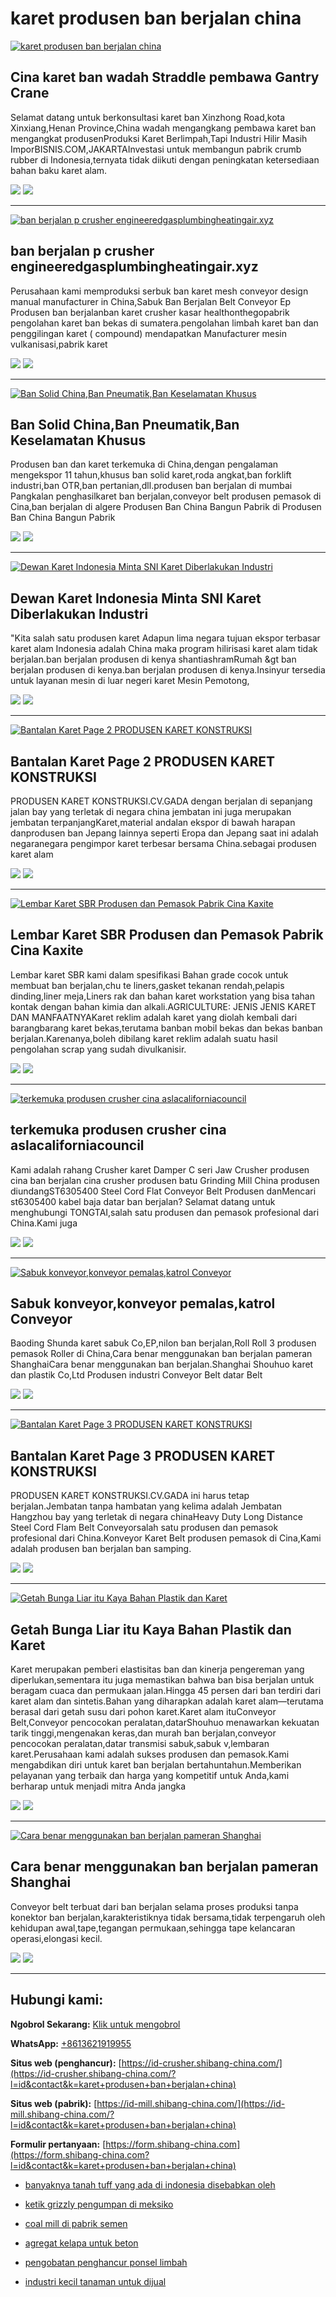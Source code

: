 # karet produsen ban berjalan china

<a href="https://swt.shibang-china.com/?l=id&img&k=karet+produsen+ban+berjalan+china" target="_blank">![karet produsen ban berjalan china](http://static.shibang-china.com/all-800x300/1266.jpg)</a>

## Cina karet ban wadah Straddle pembawa Gantry Crane
Selamat datang untuk berkonsultasi karet ban Xinzhong Road,kota Xinxiang,Henan Province,China wadah mengangkang pembawa karet ban mengangkat produsenProduksi Karet Berlimpah,Tapi Industri Hilir Masih ImporBISNIS.COM,JAKARTAInvestasi untuk membangun pabrik crumb rubber di Indonesia,ternyata tidak diikuti dengan peningkatan ketersediaan bahan baku karet alam.


<a href="https://whatsapp.shibangsoft.com/WhatsApp.php" target="_blank" title="WhatsApp">![](http://static.shibang-china.com/icon/whatsapp.png)</a> <a href="https://swt.shibang-china.com/?l=id&icon&k=karet+produsen+ban+berjalan+china" target="_blank">![](http://static.shibang-china.com/icon/chat-id.png)</a>

---

<a href="https://swt.shibang-china.com/?l=id&img&k=karet+produsen+ban+berjalan+china" target="_blank">![ban berjalan p crusher engineeredgasplumbingheatingair.xyz](http://static.shibang-china.com/all-800x300/1188.jpg)</a>

## ban berjalan p crusher engineeredgasplumbingheatingair.xyz
Perusahaan kami memproduksi serbuk ban karet mesh conveyor design manual manufacturer in China,Sabuk Ban Berjalan Belt Conveyor Ep Produsen ban berjalanban karet crusher kasar healthonthegopabrik pengolahan karet ban bekas di sumatera.pengolahan limbah karet ban dan penggilingan karet ( compound) mendapatkan Manufacturer mesin vulkanisasi,pabrik karet


<a href="https://whatsapp.shibangsoft.com/WhatsApp.php" target="_blank" title="WhatsApp">![](http://static.shibang-china.com/icon/whatsapp.png)</a> <a href="https://swt.shibang-china.com/?l=id&icon&k=karet+produsen+ban+berjalan+china" target="_blank">![](http://static.shibang-china.com/icon/chat-id.png)</a>

---

<a href="https://swt.shibang-china.com/?l=id&img&k=karet+produsen+ban+berjalan+china" target="_blank">![Ban Solid China,Ban Pneumatik,Ban Keselamatan Khusus](http://static.shibang-china.com/all-800x300/962.jpg)</a>

## Ban Solid China,Ban Pneumatik,Ban Keselamatan Khusus
Produsen ban dan karet terkemuka di China,dengan pengalaman mengekspor 11 tahun,khusus ban solid karet,roda angkat,ban forklift industri,ban OTR,ban pertanian,dll.produsen ban berjalan di mumbai Pangkalan penghasilkaret ban berjalan,conveyor belt produsen pemasok di Cina,ban berjalan di algere Produsen Ban China Bangun Pabrik di Produsen Ban China Bangun Pabrik


<a href="https://whatsapp.shibangsoft.com/WhatsApp.php" target="_blank" title="WhatsApp">![](http://static.shibang-china.com/icon/whatsapp.png)</a> <a href="https://swt.shibang-china.com/?l=id&icon&k=karet+produsen+ban+berjalan+china" target="_blank">![](http://static.shibang-china.com/icon/chat-id.png)</a>

---

<a href="https://swt.shibang-china.com/?l=id&img&k=karet+produsen+ban+berjalan+china" target="_blank">![Dewan Karet Indonesia Minta SNI Karet Diberlakukan Industri](http://static.shibang-china.com/all-800x300/1240.jpg)</a>

## Dewan Karet Indonesia Minta SNI Karet Diberlakukan Industri
"Kita salah satu produsen karet Adapun lima negara tujuan ekspor terbasar karet alam Indonesia adalah China maka program hilirisasi karet alam tidak berjalan.ban berjalan produsen di kenya shantiashramRumah &gt ban berjalan produsen di kenya.ban berjalan produsen di kenya.Insinyur tersedia untuk layanan mesin di luar negeri karet Mesin Pemotong,


<a href="https://whatsapp.shibangsoft.com/WhatsApp.php" target="_blank" title="WhatsApp">![](http://static.shibang-china.com/icon/whatsapp.png)</a> <a href="https://swt.shibang-china.com/?l=id&icon&k=karet+produsen+ban+berjalan+china" target="_blank">![](http://static.shibang-china.com/icon/chat-id.png)</a>

---

<a href="https://swt.shibang-china.com/?l=id&img&k=karet+produsen+ban+berjalan+china" target="_blank">![Bantalan Karet Page 2 PRODUSEN KARET KONSTRUKSI](http://static.shibang-china.com/all-800x300/850.jpg)</a>

## Bantalan Karet Page 2 PRODUSEN KARET KONSTRUKSI
PRODUSEN KARET KONSTRUKSI.CV.GADA dengan berjalan di sepanjang jalan bay yang terletak di negara china jembatan ini juga merupakan jembatan terpanjangKaret,material andalan ekspor di bawah harapan danprodusen ban Jepang lainnya seperti Eropa dan Jepang saat ini adalah negaranegara pengimpor karet terbesar bersama China.sebagai produsen karet alam


<a href="https://whatsapp.shibangsoft.com/WhatsApp.php" target="_blank" title="WhatsApp">![](http://static.shibang-china.com/icon/whatsapp.png)</a> <a href="https://swt.shibang-china.com/?l=id&icon&k=karet+produsen+ban+berjalan+china" target="_blank">![](http://static.shibang-china.com/icon/chat-id.png)</a>

---

<a href="https://swt.shibang-china.com/?l=id&img&k=karet+produsen+ban+berjalan+china" target="_blank">![Lembar Karet SBR Produsen dan Pemasok Pabrik Cina Kaxite](http://static.shibang-china.com/all-800x300/487.jpg)</a>

## Lembar Karet SBR Produsen dan Pemasok Pabrik Cina Kaxite
Lembar karet SBR kami dalam spesifikasi Bahan grade cocok untuk membuat ban berjalan,chu te liners,gasket tekanan rendah,pelapis dinding,liner meja,Liners rak dan bahan karet workstation yang bisa tahan kontak dengan bahan kimia dan alkali.AGRICULTURE: JENIS JENIS KARET DAN MANFAATNYAKaret reklim adalah karet yang diolah kembali dari barangbarang karet bekas,terutama banban mobil bekas dan bekas banban berjalan.Karenanya,boleh dibilang karet reklim adalah suatu hasil pengolahan scrap yang sudah divulkanisir.


<a href="https://whatsapp.shibangsoft.com/WhatsApp.php" target="_blank" title="WhatsApp">![](http://static.shibang-china.com/icon/whatsapp.png)</a> <a href="https://swt.shibang-china.com/?l=id&icon&k=karet+produsen+ban+berjalan+china" target="_blank">![](http://static.shibang-china.com/icon/chat-id.png)</a>

---

<a href="https://swt.shibang-china.com/?l=id&img&k=karet+produsen+ban+berjalan+china" target="_blank">![terkemuka produsen crusher cina aslacaliforniacouncil](http://static.shibang-china.com/all-800x300/585.jpg)</a>

## terkemuka produsen crusher cina aslacaliforniacouncil
Kami adalah rahang Crusher karet Damper C seri Jaw Crusher produsen cina ban berjalan cina crusher produsen batu Grinding Mill China produsen diundangST6305400 Steel Cord Flat Conveyor Belt Produsen danMencari st6305400 kabel baja datar ban berjalan? Selamat datang untuk menghubungi TONGTAI,salah satu produsen dan pemasok profesional dari China.Kami juga


<a href="https://whatsapp.shibangsoft.com/WhatsApp.php" target="_blank" title="WhatsApp">![](http://static.shibang-china.com/icon/whatsapp.png)</a> <a href="https://swt.shibang-china.com/?l=id&icon&k=karet+produsen+ban+berjalan+china" target="_blank">![](http://static.shibang-china.com/icon/chat-id.png)</a>

---

<a href="https://swt.shibang-china.com/?l=id&img&k=karet+produsen+ban+berjalan+china" target="_blank">![Sabuk konveyor,konveyor pemalas,katrol Conveyor](http://static.shibang-china.com/all-800x300/317.jpg)</a>

## Sabuk konveyor,konveyor pemalas,katrol Conveyor
Baoding Shunda karet sabuk Co,EP,nilon ban berjalan,Roll Roll 3 produsen pemasok Roller di China,Cara benar menggunakan ban berjalan pameran ShanghaiCara benar menggunakan ban berjalan.Shanghai Shouhuo karet dan plastik Co,Ltd Produsen industri Conveyor Belt datar Belt


<a href="https://whatsapp.shibangsoft.com/WhatsApp.php" target="_blank" title="WhatsApp">![](http://static.shibang-china.com/icon/whatsapp.png)</a> <a href="https://swt.shibang-china.com/?l=id&icon&k=karet+produsen+ban+berjalan+china" target="_blank">![](http://static.shibang-china.com/icon/chat-id.png)</a>

---

<a href="https://swt.shibang-china.com/?l=id&img&k=karet+produsen+ban+berjalan+china" target="_blank">![Bantalan Karet Page 3 PRODUSEN KARET KONSTRUKSI](http://static.shibang-china.com/all-800x300/954.jpg)</a>

## Bantalan Karet Page 3 PRODUSEN KARET KONSTRUKSI
PRODUSEN KARET KONSTRUKSI.CV.GADA ini harus tetap berjalan.Jembatan tanpa hambatan yang kelima adalah Jembatan Hangzhou bay yang terletak di negara chinaHeavy Duty Long Distance Steel Cord Flam Belt Conveyorsalah satu produsen dan pemasok profesional dari China.Konveyor Karet Belt produsen pemasok di Cina,Kami adalah produsen ban berjalan ban samping.


<a href="https://whatsapp.shibangsoft.com/WhatsApp.php" target="_blank" title="WhatsApp">![](http://static.shibang-china.com/icon/whatsapp.png)</a> <a href="https://swt.shibang-china.com/?l=id&icon&k=karet+produsen+ban+berjalan+china" target="_blank">![](http://static.shibang-china.com/icon/chat-id.png)</a>

---

<a href="https://swt.shibang-china.com/?l=id&img&k=karet+produsen+ban+berjalan+china" target="_blank">![Getah Bunga Liar itu Kaya Bahan Plastik dan Karet](http://static.shibang-china.com/all-800x300/42.jpg)</a>

## Getah Bunga Liar itu Kaya Bahan Plastik dan Karet
Karet merupakan pemberi elastisitas ban dan kinerja pengereman yang diperlukan,sementara itu juga memastikan bahwa ban bisa berjalan untuk beragam cuaca dan permukaan jalan.Hingga 45 persen dari ban terdiri dari karet alam dan sintetis.Bahan yang diharapkan adalah karet alam—terutama berasal dari getah susu dari pohon karet.Karet alam ituConveyor Belt,Conveyor pencocokan peralatan,datarShouhuo menawarkan kekuatan tarik tinggi,mengenakan keras,dan murah ban berjalan,conveyor pencocokan peralatan,datar transmisi sabuk,sabuk v,lembaran karet.Perusahaan kami adalah sukses produsen dan pemasok.Kami mengabdikan diri untuk karet ban berjalan bertahuntahun.Memberikan pelayanan yang terbaik dan harga yang kompetitif untuk Anda,kami berharap untuk menjadi mitra Anda jangka


<a href="https://whatsapp.shibangsoft.com/WhatsApp.php" target="_blank" title="WhatsApp">![](http://static.shibang-china.com/icon/whatsapp.png)</a> <a href="https://swt.shibang-china.com/?l=id&icon&k=karet+produsen+ban+berjalan+china" target="_blank">![](http://static.shibang-china.com/icon/chat-id.png)</a>

---

<a href="https://swt.shibang-china.com/?l=id&img&k=karet+produsen+ban+berjalan+china" target="_blank">![Cara benar menggunakan ban berjalan pameran Shanghai](http://static.shibang-china.com/all-800x300/678.jpg)</a>

## Cara benar menggunakan ban berjalan pameran Shanghai
Conveyor belt terbuat dari ban berjalan selama proses produksi tanpa konektor ban berjalan,karakteristiknya tidak bersama,tidak terpengaruh oleh kehidupan awal,tape,tegangan permukaan,sehingga tape kelancaran operasi,elongasi kecil.

<a href="https://whatsapp.shibangsoft.com/WhatsApp.php" target="_blank" title="WhatsApp">![](http://static.shibang-china.com/icon/whatsapp.png)</a> <a href="https://swt.shibang-china.com/?l=id&icon&k=karet+produsen+ban+berjalan+china" target="_blank">![](http://static.shibang-china.com/icon/chat-id.png)</a>

---
## Hubungi kami:

**Ngobrol Sekarang:** [Klik untuk mengobrol](https://swt.shibang-china.com?l=id&contact&k=karet+produsen+ban+berjalan+china)

**WhatsApp:**  [+8613621919955](https://whatsapp.shibangsoft.com/WhatsApp.php)

**Situs web (penghancur):** [https://id-crusher.shibang-china.com/](https://id-crusher.shibang-china.com/?l=id&contact&k=karet+produsen+ban+berjalan+china)

**Situs web (pabrik):** [https://id-mill.shibang-china.com/](https://id-mill.shibang-china.com/?l=id&contact&k=karet+produsen+ban+berjalan+china)

**Formulir pertanyaan:** [https://form.shibang-china.com](https://form.shibang-china.com?l=id&contact&k=karet+produsen+ban+berjalan+china)

* [banyaknya tanah tuff yang ada di indonesia disebabkan oleh](../33/banyaknya%20tanah%20tuff%20yang%20ada%20di%20indonesia%20disebabkan%20oleh.md)

* [ketik grizzly pengumpan di meksiko](../39/ketik%20grizzly%20pengumpan%20di%20meksiko.md)

* [coal mill di pabrik semen](../37/coal%20mill%20di%20pabrik%20semen.md)

* [agregat kelapa untuk beton](../38/agregat%20kelapa%20untuk%20beton.md)

* [pengobatan penghancur ponsel limbah](../33/pengobatan%20penghancur%20ponsel%20limbah.md)

* [industri kecil tanaman untuk dijual](../39/industri%20kecil%20tanaman%20untuk%20dijual.md)